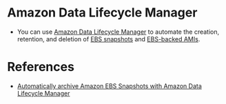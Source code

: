 # Amazon Data Lifecycle Manager
- You can use [Amazon Data Lifecycle Manager](https://docs.aws.amazon.com/AWSEC2/latest/UserGuide/snapshot-lifecycle.html) to automate the creation, retention, and deletion of [EBS snapshots](EBSSnapshots.md) and [EBS-backed AMIs](../3_ComputeServices/AmazonEC2/AmazonMachineImages.md).

# References
- [Automatically archive Amazon EBS Snapshots with Amazon Data Lifecycle Manager](https://aws.amazon.com/blogs/storage/automatically-archive-amazon-ebs-snapshots-with-amazon-data-lifecycle-manager/)